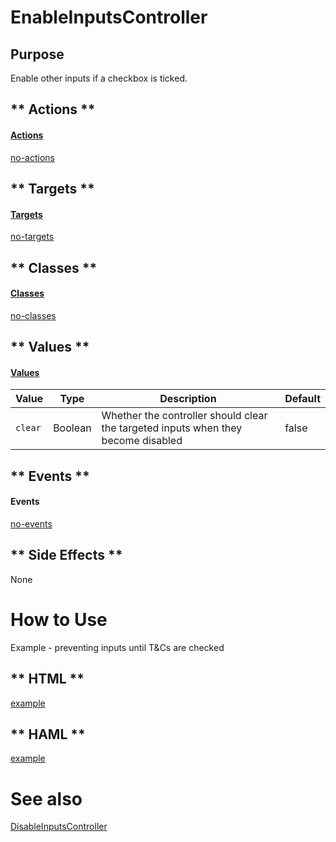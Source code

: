 # EnableInputsController

## Purpose

Enable other inputs if a checkbox is ticked.

<!-- tabs:start -->

## ** Actions **

#### [Actions](https://stimulus.hotwire.dev/reference/actions)

[no-actions](../_partials/no-actions.md ':include')

## ** Targets **

#### [Targets](https://stimulus.hotwire.dev/reference/targets)

[no-targets](../_partials/no-targets.md ':include')

## ** Classes **

#### [Classes](https://stimulus.hotwire.dev/reference/classes)

[no-classes](../_partials/no-classes.md ':include')

## ** Values **

#### [Values](https://stimulus.hotwire.dev/reference/values)

| Value | Type | Description | Default |
| --- | --- | --- | --- |
| `clear` | Boolean | Whether the controller should clear the targeted inputs when they become disabled | false |

## ** Events **

#### Events

[no-events](../_partials/no-events.md ':include')

## ** Side Effects **

None

<!-- tabs:end -->

# How to Use

Example - preventing inputs until T&Cs are checked

<!-- tabs:start -->

## ** HTML **

[example](../examples/enable_inputs_controller.html ':include :type=code')

## ** HAML **

[example](../examples/enable_inputs_controller.haml ':include :type=code')
<!-- tabs:end -->

# See also

[DisableInputsController](./controllers/disable_inputs_controller.md)
